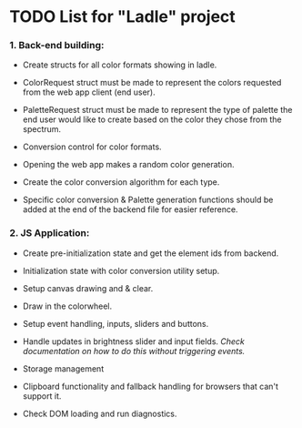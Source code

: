 # TODO List for "Ladle" project

### 1. Back-end building:
 - Create structs for all color formats showing in ladle.

 - ColorRequest struct must be made to represent the colors requested from the web app client (end user).

 - PaletteRequest struct must be made to represent the type of palette the end user would like to create based on the color they chose from the spectrum.

 - Conversion control for color formats.

 - Opening the web app makes a random color generation.
 
 - Create the color conversion algorithm for each type.

 
 - Specific color conversion & Palette generation functions should be added at the end of the backend file for easier reference.


### 2. JS Application: 
  - Create pre-initialization state and get the element ids from backend.

  - Initialization state with color conversion utility setup.

  - Setup canvas drawing and & clear.

  - Draw in the colorwheel.

  - Setup event handling, inputs, sliders and buttons.

  - Handle updates in brightness slider and  input fields. *Check documentation on how to do this without triggering events.*

  - Storage management

  - Clipboard functionality and fallback handling for browsers that can't support it.

 - Check DOM loading and run diagnostics.
